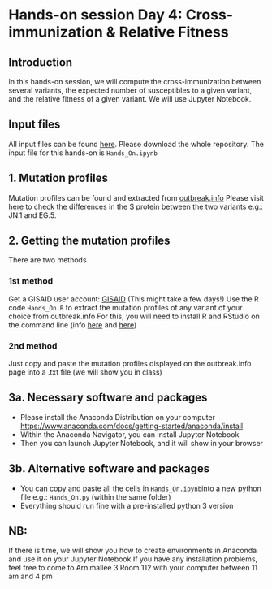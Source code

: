 # Hands-on session Day 4: Cross-immunization & Relative Fitness

## Introduction
In this hands-on session, we will compute the cross-immunization between several variants, the expected number of susceptibles to a given variant, and the relative fitness of a given variant. We will use Jupyter Notebook. 

## Input files

All input files can be found [here](https://github.com/AlexiaNomena/SC2_VASIL). Please download the whole repository.
The input file for this hands-on is `Hands_On.ipynb`

## 1. Mutation profiles
Mutation profiles can be found and extracted from [outbreak.info](https://outbreak.info/)
Please visit [here](https://outbreak.info/compare-lineages?pango=JN.1&pango=EG.5&gene=S&threshold=75&nthresh=1&dark=false) to check the differences in the S protein between the two variants e.g.: JN.1 and EG.5.

## 2. Getting the mutation profiles
There are two methods

### 1st method
Get a GISAID user account: [GISAID](https://gisaid.org/register/) (This might take a few days!)
Use the R code `Hands_On.R` to extract the mutation profiles of any variant of your choice from outbreak.info
For this, you will need to install R and RStudio on the command line (info [here](https://anaconda.org/conda-forge/r-base) and [here](https://anaconda.org/r/rstudio))

### 2nd method
Just copy and paste the mutation profiles displayed on the outbreak.info page into a .txt file (we will show you in class)

## 3a. Necessary software and packages

- Please install the Anaconda Distribution on your computer https://www.anaconda.com/docs/getting-started/anaconda/install
- Within the Anaconda Navigator, you can install Jupyter Notebook
- Then you can launch Jupyter Notebook, and it will show in your browser

## 3b. Alternative software and packages

- You can copy and paste all the cells in `Hands_On.ipynb`into a new python file e.g.: `Hands_On.py` (within the same folder)
- Everything should run fine with a pre-installed python 3 version

## NB:
If there is time, we will show you how to create environments in Anaconda and use it on your Jupyter Notebook
If you have any installation problems, feel free to come to Arnimallee 3 Room 112 with your computer between 11 am and 4 pm
